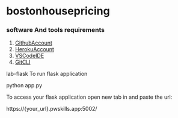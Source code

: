 # bostonhousepricing

### software And tools requirements

1. [GithubAccount](https://github.com)
2. [HerokuAccount](https://heroku.com)
3. [VSCodeIDE](https://code.visualstudio.com/)
4. [GitCLI](https://git-scm.com/book/en/v2/Getting-Started-The-Command-Line)

lab-flask To run flask application

python app.py 

To access your flask application open new tab in and paste the url:

https://{your_url}.pwskills.app:5002/